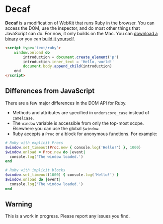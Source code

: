 # Decaf

**Decaf** is a modification of WebKit that runs Ruby in the browser. You can access the DOM, use the inspector, and do most other things that JavaScript can do. For now, it only builds on the Mac. You can [download a binary](http://trydecaf.org/latest?utm_source=github) or you can [build it yourself](http://www.webkit.org/building/build.html).

```html
<script type='text/ruby'>
    window.onload do
        introduction = document.create_element('p')
        introduction.inner_text = 'Hello, world!'
        document.body.append_child(introduction)
    end
</script>
```

## Differences from JavaScript

There are a few major differences in the DOM API for Ruby.

- Methods and attributes are specified in `underscore_case` instead of `camelCase`.
- The `window` variable is accessible from only the top-most scope. Elsewhere you can use the global `$window`.
- Ruby accepts a `Proc` or a block for anonymous functions. For example:

```ruby
# Ruby with explicit Procs
$window.set_timeout(Proc.new { console.log('Hello!') }, 1000)
$window.onload = Proc.new do |event|
  console.log('The window loaded.')
end

# Ruby with implicit blocks
$window.set_timeout(1000) { console.log('Hello!') }
$window.onload do |event|
  console.log('The window loaded.')
end
```

## Warning
This is a work in progress. Please report any issues you find.
